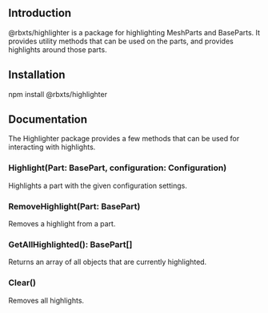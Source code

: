 ## Introduction
@rbxts/highlighter is a package for highlighting MeshParts and BaseParts. It provides utility methods that can be used on the parts, and provides highlights around those parts.

## Installation
npm install @rbxts/highlighter

## Documentation
The Highlighter package provides a few methods that can be used for interacting with highlights.

### Highlight(Part: BasePart, configuration: Configuration)
Highlights a part with the given configuration settings.

### RemoveHighlight(Part: BasePart)
Removes a highlight from a part.

### GetAllHighlighted(): BasePart[]
Returns an array of all objects that are currently highlighted.

### Clear()
Removes all highlights.